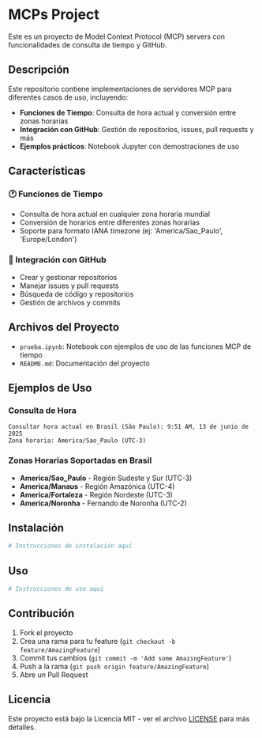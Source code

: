 # MCPs Project

Este es un proyecto de Model Context Protocol (MCP) servers con funcionalidades de consulta de tiempo y GitHub.

## Descripción

Este repositorio contiene implementaciones de servidores MCP para diferentes casos de uso, incluyendo:

- **Funciones de Tiempo**: Consulta de hora actual y conversión entre zonas horarias
- **Integración con GitHub**: Gestión de repositorios, issues, pull requests y más
- **Ejemplos prácticos**: Notebook Jupyter con demostraciones de uso

## Características

### 🕐 Funciones de Tiempo
- Consulta de hora actual en cualquier zona horaria mundial
- Conversión de horarios entre diferentes zonas horarias
- Soporte para formato IANA timezone (ej: 'America/Sao_Paulo', 'Europe/London')

### 🐙 Integración con GitHub
- Crear y gestionar repositorios
- Manejar issues y pull requests
- Búsqueda de código y repositorios
- Gestión de archivos y commits

## Archivos del Proyecto

- `prueba.ipynb`: Notebook con ejemplos de uso de las funciones MCP de tiempo
- `README.md`: Documentación del proyecto

## Ejemplos de Uso

### Consulta de Hora
```
Consultar hora actual en Brasil (São Paulo): 9:51 AM, 13 de junio de 2025
Zona horaria: America/Sao_Paulo (UTC-3)
```

### Zonas Horarias Soportadas en Brasil
- **America/Sao_Paulo** - Región Sudeste y Sur (UTC-3)
- **America/Manaus** - Región Amazónica (UTC-4)
- **America/Fortaleza** - Región Nordeste (UTC-3)
- **America/Noronha** - Fernando de Noronha (UTC-2)

## Instalación

```bash
# Instrucciones de instalación aquí
```

## Uso

```bash
# Instrucciones de uso aquí
```

## Contribución

1. Fork el proyecto
2. Crea una rama para tu feature (`git checkout -b feature/AmazingFeature`)
3. Commit tus cambios (`git commit -m 'Add some AmazingFeature'`)
4. Push a la rama (`git push origin feature/AmazingFeature`)
5. Abre un Pull Request

## Licencia

Este proyecto está bajo la Licencia MIT - ver el archivo [LICENSE](LICENSE) para más detalles.